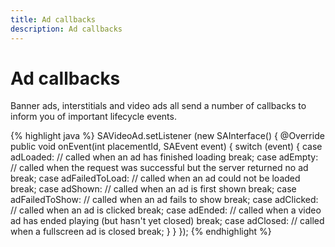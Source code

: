 ```yaml
---
title: Ad callbacks
description: Ad callbacks
---
```


# Ad callbacks

Banner ads, interstitials and video ads all send a number of callbacks to inform you of important lifecycle events.

{% highlight java %}
SAVideoAd.setListener (new SAInterface() {
    @Override
    public void onEvent(int placementId, SAEvent event) {
        switch (event) {
            case adLoaded:
                // called when an ad has finished loading
                break;
            case adEmpty:
                // called when the request was successful but the server returned no ad
                break;
            case adFailedToLoad:
                // called when an ad could not be loaded
                break;
            case adShown:
                // called when an ad is first shown
                break;
            case adFailedToShow:
                // called when an ad fails to show
                break;
            case adClicked:
                // called when an ad is clicked
                break;
            case adEnded:
                // called when a video ad has ended playing (but hasn't yet closed)
                break;
            case adClosed:
                // called when a fullscreen ad is closed
                break;
        }
    }
});
{% endhighlight %}
